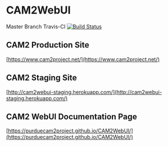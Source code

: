 # CAM2WebUI

Master Branch Travis-CI [![Build Status](https://travis-ci.org/PurdueCAM2Project/CAM2WebUI.svg?branch=master)](https://travis-ci.org/PurdueCAM2Project/CAM2WebUI)

## CAM2 Production Site

[https://www.cam2project.net/](https://www.cam2project.net/)

## CAM2 Staging Site

[http://cam2webui-staging.herokuapp.com/](http://cam2webui-staging.herokuapp.com/)

## CAM2 WebUI Documentation Page

[https://purduecam2project.github.io/CAM2WebUI/](https://purduecam2project.github.io/CAM2WebUI/)


